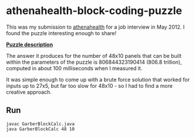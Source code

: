 # athenahealth-block-coding-puzzle

This was my submission to [athenahealth](https://www.athenahealth.com/) for a job interview in May 2012. I found the puzzle interesting enough to share!

[**Puzzle description**](athena%20Block%20Coding%20Puzzle-2012.pdf)

The answer it produces for the number of 48x10 panels that can be built within the parameters of the puzzle is 806844323190414 (806.8 trillion), computed in about 100 milliseconds when I measured it.

It was simple enough to come up with a brute force solution that worked for inputs up to 27x5, but far too slow for 48x10 - so I had to find a more creative approach.

## Run

    javac GarberBlockCalc.java
    java GarberBlockCalc 48 10
